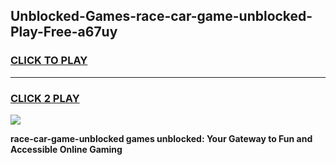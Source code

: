 
## Unblocked-Games-race-car-game-unblocked-Play-Free-a67uy
<h3>
<a href="https://premium76.site?title=race-car-game-unblocked&ref=22A">CLICK TO PLAY</a></h3>
<hr>

<h3>
<a href="https://premium76.site?title=race-car-game-unblocked&ref=22A">CLICK 2 PLAY</a>
  
</h3>

<a href="https://premium76.site?title=race-car-game-unblocked&ref=22A"><img src="https://clearcache.store/games.png"></a>


**race-car-game-unblocked games unblocked: Your Gateway to Fun and Accessible Online Gaming**
